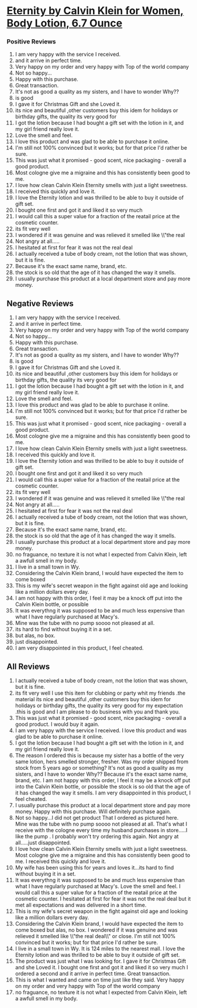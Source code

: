 # [Eternity by Calvin Klein for Women, Body Lotion, 6.7 Ounce](https://products.checkmycream.com/products/Eternity-by-Calvin-Klein-for-Women-Body-Lotion-6.7-Ounce.html)

### Positive Reviews

<ol>
      <li>I am very happy with the service I received.  </li>
      <li>and it arrive in perfect time.</li>
      <li>Very happy on my order and very happy with Top of the world company</li>
      <li>Not so happy...</li>
      <li>Happy with this purchase.  </li>
      <li>Great transaction.</li>
      <li>It&#x27;s not as good a quality as my sisters, and I have to wonder Why??</li>
      <li>is good  </li>
      <li>I gave it for Christmas Gift and she Loved it.</li>
      <li>its nice and beautiful ,other customers  buy this idem for  holidays or birthday gifts, the quality its very good for  </li>
      <li>I got the lotion because I had bought  a gift set with the lotion in it, and my girl friend really love it.</li>
      <li>Love the smell and feel.  </li>
      <li>I love this product and was glad to be able to purchase it online.</li>
      <li>I&#x27;m still not 100% convinced but it works; but for that price I&#x27;d rather be sure.</li>
      <li>This was just what it promised - good scent, nice packaging - overall a good product.  </li>
      <li>Most cologne give me a migraine and this has consistently been good to me.</li>
      <li>I love how clean Calvin Klein Eternity smells with just a light sweetness.</li>
      <li>I received this quickly and love it.</li>
      <li>I love the Eternity lotion and was thrilled to be able to buy it outside of gift set.</li>
      <li>I bought one first and got it and liked it so very much</li>
      <li>I would call this a super value for a fraction of the reatail price at the cosmetic counter.</li>
      <li>its fit very well</li>
      <li>I wondered if it was genuine and was relieved it smelled like \\&quot;the real</li>
      <li>Not angry at all.....</li>
      <li>I hesitated at first for fear it was not the real deal</li>
      <li>I actually received a tube of body cream, not the lotion that was shown, but it is fine.</li>
      <li>Because it&#x27;s the exact same name, brand, etc.</li>
      <li>the stock is so old that the age of it has changed the way it smells.</li>
      <li>I usually purchase this product at a local department store and pay more money.  </li>
</ol>


<h2>Negative Reviews</h2>
<ol>
<li> I am very happy with the service I received.  </li>
<li> and it arrive in perfect time.</li>
<li> Very happy on my order and very happy with Top of the world company</li>
<li> Not so happy...</li>
<li> Happy with this purchase.  </li>
<li> Great transaction.</li>
<li> It&#x27;s not as good a quality as my sisters, and I have to wonder Why??</li>
<li> is good  </li>
<li> I gave it for Christmas Gift and she Loved it.</li>
<li> its nice and beautiful ,other customers  buy this idem for  holidays or birthday gifts, the quality its very good for  </li>
<li> I got the lotion because I had bought  a gift set with the lotion in it, and my girl friend really love it.</li>
<li> Love the smell and feel.  </li>
<li> I love this product and was glad to be able to purchase it online.</li>
<li> I&#x27;m still not 100% convinced but it works; but for that price I&#x27;d rather be sure.</li>
<li> This was just what it promised - good scent, nice packaging - overall a good product.  </li>
<li> Most cologne give me a migraine and this has consistently been good to me.</li>
<li> I love how clean Calvin Klein Eternity smells with just a light sweetness.</li>
<li> I received this quickly and love it.</li>
<li> I love the Eternity lotion and was thrilled to be able to buy it outside of gift set.</li>
<li> I bought one first and got it and liked it so very much</li>
<li> I would call this a super value for a fraction of the reatail price at the cosmetic counter.</li>
<li> its fit very well</li>
<li> I wondered if it was genuine and was relieved it smelled like \\&quot;the real</li>
<li> Not angry at all.....</li>
<li> I hesitated at first for fear it was not the real deal</li>
<li> I actually received a tube of body cream, not the lotion that was shown, but it is fine.</li>
<li> Because it&#x27;s the exact same name, brand, etc.</li>
<li> the stock is so old that the age of it has changed the way it smells.</li>
<li> I usually purchase this product at a local department store and pay more money.  </li>
<li> no fraguance,  no texture it is not what I expected from Calvin Klein,  left a awfull smell in my body.</li>
<li> I live in a small town in Wy.</li>
<li> Considering the Calvin Klein brand, I would have expected the item to come boxed</li>
<li> This is my wife&#x27;s secret weapon in the fight against old age and looking like a million dollars every day.</li>
<li> I am not happy with this order, I feel it may be a knock off put into the Calvin Klein bottle, or possible</li>
<li> It was everythng it was supposed to be and much less expensive than what I have regularly purchased at Macy&#x27;s.  </li>
<li> Mine was the tube with no pump soooo not pleased at all.  </li>
<li> its hard to find without buying it in a set.</li>
<li> but alas, no box.</li>
<li> just disappointed.</li>
<li> I am very disappointed in this product, I feel cheated.</li>
</ol>

<h2>All Reviews</h2>

<ol>
    <li> I actually received a tube of body cream, not the lotion that was shown, but it is fine.</li>
    <li> its fit very well I use this item for clubbing or party whit my friends .the material its nice and beautiful ,other customers  buy this idem for  holidays or birthday gifts, the quality its very good for  my expectation .this  is good  and I am please to do business with you and thank you.</li>
    <li> This was just what it promised - good scent, nice packaging - overall a good product.  I would buy it again.</li>
    <li> I am very happy with the service I received.  I love this product and was glad to be able to purchase it online.</li>
    <li> I got the lotion because I had bought  a gift set with the lotion in it, and my girl friend really love it.</li>
    <li> The reason I ordered this is because my sister has a bottle of the very same lotion, hers smelled stronger, fresher. Was my order shipped from stock from 5 years ago or something? It&#x27;s not as good a quality as my sisters, and I have to wonder Why?? Because it&#x27;s the exact same name, brand, etc. I am not happy with this order, I feel it may be a knock off put into the Calvin Klein bottle, or possible the stock is so old that the age of it has changed the way it smells. I am very disappointed in this product, I feel cheated.</li>
    <li> I usually purchase this product at a local department store and pay more money.  Happy with this purchase.  Will definitely purchase again.</li>
    <li> Not so happy...I did not get product That I ordered as pictured here.  Mine was the tube with no pump soooo not pleased at all.  That&#x27;s what I receive with the cologne every time my husband purchases in store.....I like the pump . I probably won&#x27;t try ordering this again.  Not angry at all.....just disappointed.</li>
    <li> I love how clean Calvin Klein Eternity smells with just a light sweetness. Most cologne give me a migraine and this has consistently been good to me. I received this quickly and love it.</li>
    <li> My wife has been using this for years and loves it...its hard to find without buying it in a set.</li>
    <li> It was everythng it was supposed to be and much less expensive than what I have regularly purchased at Macy&#x27;s.  Love the smell and feel.  I would call this a super value for a fraction of the reatail price at the cosmetic counter. I hesitated at first for fear it was not the real deal but it met all expectations and was delivered in a short time.</li>
    <li> This is my wife&#x27;s secret weapon in the fight against old age and looking like a million dollars every day.</li>
    <li> Considering the Calvin Klein brand, I would have expected the item to come boxed but alas, no box. I wondered if it was genuine and was relieved it smelled like \\&quot;the real deal\\&quot; or close. I&#x27;m still not 100% convinced but it works; but for that price I&#x27;d rather be sure.</li>
    <li> I live in a small town in Wy. It is 124 miles to the nearest mall. I love the Eternity lotion and was thrilled to be able to buy it outside of gift set.</li>
    <li> The product was just what I was looking for. I gave it for Christmas Gift and she Loved it. I bought one first and got it and liked it so very much I ordered a second and it arrive in perfect time. Great transaction.</li>
    <li> This is what I wanted and came on time just like they said. Very happy on my order and very happy with Top of the world company</li>
    <li> no fraguance,  no texture it is not what I expected from Calvin Klein,  left a awfull smell in my body.</li>
</ol>





